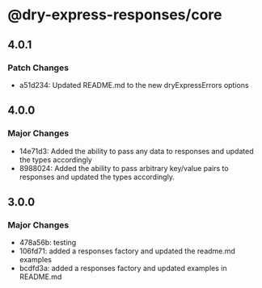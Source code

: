 # @dry-express-responses/core

## 4.0.1

### Patch Changes

- a51d234: Updated README.md to the new dryExpressErrors options

## 4.0.0

### Major Changes

- 14e71d3: Added the ability to pass any data to responses and updated the types accordingly
- 8988024: Added the ability to pass arbitrary key/value pairs to responses and updated the types accordingly.

## 3.0.0

### Major Changes

- 478a56b: testing
- 106fd71: added a responses factory and updated the readme.md examples
- bcdfd3a: added a responses factory and updated examples in README.md
